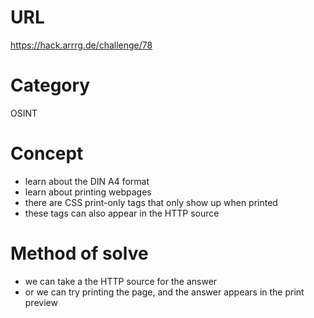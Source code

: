 # URL
https://hack.arrrg.de/challenge/78
# Category
OSINT
# Concept
* learn about the DIN A4 format
* learn about printing webpages
* there are CSS print-only tags that only show up when printed
* these tags can also appear in the HTTP source
# Method of solve
* we can take a the HTTP source for the answer
* or we can try printing the page, and the answer appears in the print preview
